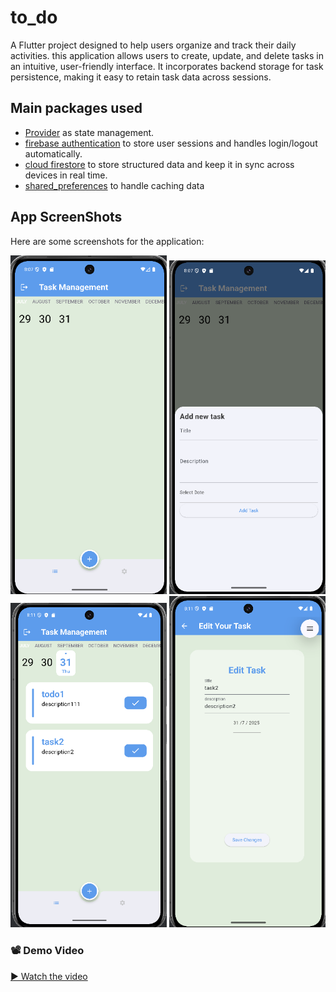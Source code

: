 # to_do

A Flutter project designed to help users organize and track their daily activities. this application allows users to create, update, and delete tasks in an intuitive, user-friendly interface. It incorporates backend storage for task persistence, making it easy to retain task data across sessions.

## Main packages used


- [Provider](https://pub.dev/packages/provider) as state management.
- [firebase authentication](https://firebase.google.com/docs/auth/flutter/start) to store user sessions and handles login/logout automatically.
- [cloud firestore](https://pub.dev/packages/cloud_firestore) to store structured data and keep it in sync across devices in real time.
- [shared_preferences](https://pub.dev/packages/shared_preferences) to handle caching data

## App ScreenShots

Here are some screenshots for the application:

<p>
<img src="Assets/screenShots/t1.png"  width="250">
<img src="Assets/screenShots/t2.png"  width="250">
<img src="Assets/screenShots/t3.png"  width="250">
<img src="Assets/screenShots/t4.png"  width="250">
</p>

### 📽️ Demo Video

[▶️ Watch the video](https://drive.google.com/file/d/12AlZwLngTAVxEHLXkzdpwz8JJ0SqAAV3/view?usp=sharing)
